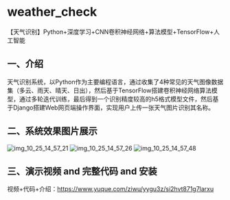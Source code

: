 # weather_check
【天气识别】Python+深度学习+CNN卷积神经网络+算法模型+TensorFlow+人工智能

## 一、介绍
天气识别系统，以Python作为主要编程语言，通过收集了4种常见的天气图像数据集（多云、雨天、晴天、日出），然后基于TensorFlow搭建卷积神经网络算法模型，通过多轮迭代训练，最后得到一个识别精度较高的h5格式模型文件，然后基于Django搭建Web网页端操作界面，实现用户上传一张天气图片识别其名称。

## 二、系统效果图片展示
![img_10_25_14_57_21](https://github.com/user-attachments/assets/91fd8b62-a8fb-4684-a24d-ea38a963ff23)
![img_10_25_14_57_26](https://github.com/user-attachments/assets/36cbe874-592b-4bc9-be6d-223e8ab417c5)
![img_10_25_14_57_48](https://github.com/user-attachments/assets/0bc4210a-b714-4398-9f79-646402b32bf2)

## 三、演示视频 and 完整代码 and 安装
视频+代码+介绍：https://www.yuque.com/ziwu/yygu3z/si2hvt871g7larxu
